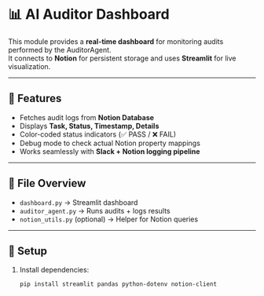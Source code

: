 # 📊 AI Auditor Dashboard

This module provides a **real-time dashboard** for monitoring audits performed by the AuditorAgent.  
It connects to **Notion** for persistent storage and uses **Streamlit** for live visualization.

---

## 🚀 Features
- Fetches audit logs from **Notion Database**
- Displays **Task, Status, Timestamp, Details**
- Color-coded status indicators (✅ PASS / ❌ FAIL)
- Debug mode to check actual Notion property mappings
- Works seamlessly with **Slack + Notion logging pipeline**

---

## 📂 File Overview
- `dashboard.py` → Streamlit dashboard
- `auditor_agent.py` → Runs audits + logs results
- `notion_utils.py` (optional) → Helper for Notion queries

---

## 🔧 Setup
1. Install dependencies:
   ```bash
   pip install streamlit pandas python-dotenv notion-client
